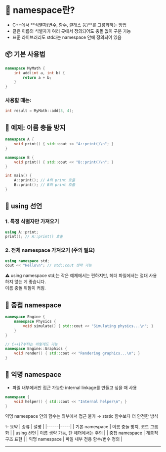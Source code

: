 # 🧠 namespace란?
- C++에서 **식별자(변수, 함수, 클래스 등)**를 그룹화하는 방법
- 같은 이름의 식별자가 여러 곳에서 정의되어도 충돌 없이 구분 가능
- 표준 라이브러리도 std라는 namespace 안에 정의되어 있음

## 📦 기본 사용법
```cpp
namespace MyMath {
    int add(int a, int b) {
        return a + b;
    }
}
```

### 사용할 때는:
```cpp
int result = MyMath::add(3, 4);
```


## 🧪 예제: 이름 충돌 방지
```cpp
namespace A {
    void print() { std::cout << "A::print()\n"; }
}

namespace B {
    void print() { std::cout << "B::print()\n"; }
}

int main() {
    A::print(); // A의 print 호출
    B::print(); // B의 print 호출
}
```


## 🔧 using 선언
### 1. 특정 식별자만 가져오기
```cpp
using A::print;
print(); // A::print() 호출
```

### 2. 전체 namespace 가져오기 (주의 필요)
```cpp
using namespace std;
cout << "Hello\n"; // std::cout 생략 가능
```

⚠️ using namespace std;는 작은 예제에서는 편하지만, 헤더 파일에서는 절대 사용하지 않는 게 좋습니다.  
이름 충돌 위험이 커짐.


## 🧬 중첩 namespace
```cpp
namespace Engine {
    namespace Physics {
        void simulate() { std::cout << "Simulating physics...\n"; }
    }
}

// C++17부터는 이렇게도 가능
namespace Engine::Graphics {
    void render() { std::cout << "Rendering graphics...\n"; }
}
```


## 🧵 익명 namespace
- 파일 내부에서만 접근 가능한 internal linkage를 만들고 싶을 때 사용
```cpp
namespace {
    void helper() { std::cout << "Internal helper\n"; }
}
```

익명 namespace 안의 함수는 외부에서 접근 불가 → static 함수보다 더 안전한 방식


✨ 요약
| 종류 | 설명 |
|------|-----| 
| 기본 namespace | 이름 충돌 방지, 코드 그룹화 | 
| using 선언 | 이름 생략 가능, 단 헤더에서는 주의 | 
| 중첩 namespace | 계층적 구조 표현 | 
| 익명 namespace | 파일 내부 전용 함수/변수 정의 | 


---




